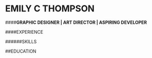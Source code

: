 # EMILY C THOMPSON  
####**GRAPHIC DESIGNER | ART DIRECTOR | ASPIRING DEVELOPER**

####EXPERIENCE


######SKILLS

##EDUCATION
